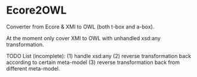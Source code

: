 # Ecore2OWL

Converter from Ecore & XMI to OWL (both t-box and a-box).

At the moment only cover XMI to OWL with unhandled xsd:any transformation.

TODO List (incomplete):
    (1) handle xsd:any
    (2) reverse transformation back according to certain meta-model
    (3) reverse transformation back from different meta-model.

